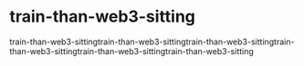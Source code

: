 # train-than-web3-sitting
train-than-web3-sittingtrain-than-web3-sittingtrain-than-web3-sittingtrain-than-web3-sittingtrain-than-web3-sittingtrain-than-web3-sitting
